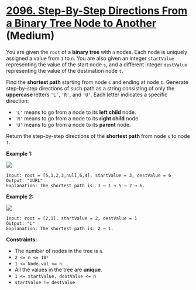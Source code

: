 # [2096. Step-By-Step Directions From a Binary Tree Node to Another][link] (Medium)

[link]: https://leetcode.com/problems/step-by-step-directions-from-a-binary-tree-node-to-another/

You are given the `root` of a **binary tree** with `n` nodes. Each node is uniquely assigned a value
from `1` to `n`. You are also given an integer `startValue` representing the value of the start node
`s`, and a different integer `destValue` representing the value of the destination node `t`.

Find the **shortest path** starting from node `s` and ending at node `t`. Generate step-by-step
directions of such path as a string consisting of only the **uppercase** letters `'L'`, `'R'`, and
`'U'`. Each letter indicates a specific direction:

- `'L'` means to go from a node to its **left child** node.
- `'R'` means to go from a node to its **right child** node.
- `'U'` means to go from a node to its **parent** node.

Return the step-by-step directions of the **shortest path** from node  `s` to node `t`.

**Example 1:**

![](https://assets.leetcode.com/uploads/2021/11/15/eg1.png)

```
Input: root = [5,1,2,3,null,6,4], startValue = 3, destValue = 6
Output: "UURL"
Explanation: The shortest path is: 3 → 1 → 5 → 2 → 6.
```

**Example 2:**

![](https://assets.leetcode.com/uploads/2021/11/15/eg2.png)

```
Input: root = [2,1], startValue = 2, destValue = 1
Output: "L"
Explanation: The shortest path is: 2 → 1.
```

**Constraints:**

- The number of nodes in the tree is `n`.
- `2 <= n <= 10⁵`
- `1 <= Node.val <= n`
- All the values in the tree are **unique**.
- `1 <= startValue, destValue <= n`
- `startValue != destValue`
